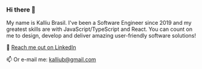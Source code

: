 ### Hi there 👋

My name is Kalliu Brasil. I've been a Software Engineer since 2019 and my greatest skills are with JavaScript/TypeScript and React. You can count on me to design, develop and deliver amazing user-friendly software solutions!

<!--🎨 [Check out my portfolio!](https://kalliu.com) -->

💼 [Reach me out on LinkedIn](https://www.linkedin.com/in/kalliub/)

📫 Or e-mail me: kalliub@gmail.com

<!--
**kalliub/kalliub** is a ✨ _special_ ✨ repository because its `README.md` (this file) appears on your GitHub profile.

Here are some ideas to get you started:

- 🔭 I’m currently working on ...
- 🌱 I’m currently learning ...
- 👯 I’m looking to collaborate on ...
- 🤔 I’m looking for help with ...
- 💬 Ask me about ...
- 📫 How to reach me: ...
- 😄 Pronouns: ...
- ⚡ Fun fact: ...
-->

